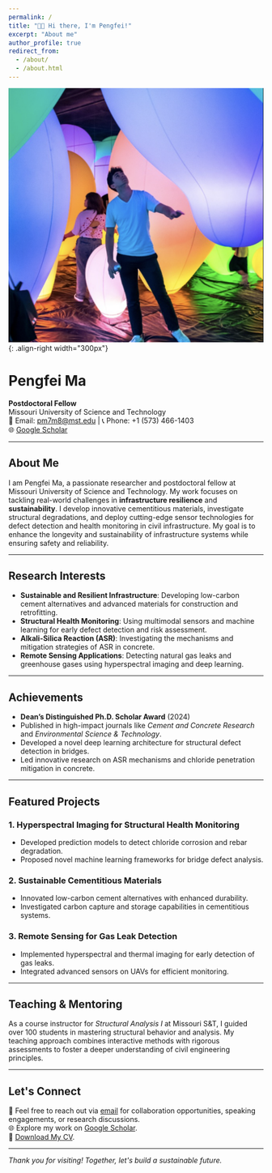 ```yaml
---
permalink: /
title: "👋🏼 Hi there, I'm Pengfei!"
excerpt: "About me"
author_profile: true
redirect_from: 
  - /about/
  - /about.html
---
```




![Illustration of combining vision and language modalities](/images/Profile_pic2.png){: .align-right width="300px"}
# Pengfei Ma

**Postdoctoral Fellow**  
Missouri University of Science and Technology  
📧 Email: [pm7m8@mst.edu](mailto:pm7m8@mst.edu) | 📞 Phone: +1 (573) 466-1403  
🌐 [Google Scholar](https://scholar.google.com/citations?hl=en&user=yT0SsPwAAAAJ)

---

## About Me

I am Pengfei Ma, a passionate researcher and postdoctoral fellow at Missouri University of Science and Technology. My work focuses on tackling real-world challenges in **infrastructure resilience** and **sustainability**. I develop innovative cementitious materials, investigate structural degradations, and deploy cutting-edge sensor technologies for defect detection and health monitoring in civil infrastructure. My goal is to enhance the longevity and sustainability of infrastructure systems while ensuring safety and reliability.

---

## Research Interests

- **Sustainable and Resilient Infrastructure**: Developing low-carbon cement alternatives and advanced materials for construction and retrofitting.  
- **Structural Health Monitoring**: Using multimodal sensors and machine learning for early defect detection and risk assessment.  
- **Alkali-Silica Reaction (ASR)**: Investigating the mechanisms and mitigation strategies of ASR in concrete.  
- **Remote Sensing Applications**: Detecting natural gas leaks and greenhouse gases using hyperspectral imaging and deep learning.  

---

## Achievements

- **Dean’s Distinguished Ph.D. Scholar Award** (2024)  
- Published in high-impact journals like *Cement and Concrete Research* and *Environmental Science & Technology*.  
- Developed a novel deep learning architecture for structural defect detection in bridges.  
- Led innovative research on ASR mechanisms and chloride penetration mitigation in concrete.  

---

## Featured Projects

### 1. **Hyperspectral Imaging for Structural Health Monitoring**
- Developed prediction models to detect chloride corrosion and rebar degradation.  
- Proposed novel machine learning frameworks for bridge defect analysis.

### 2. **Sustainable Cementitious Materials**
- Innovated low-carbon cement alternatives with enhanced durability.  
- Investigated carbon capture and storage capabilities in cementitious systems.

### 3. **Remote Sensing for Gas Leak Detection**
- Implemented hyperspectral and thermal imaging for early detection of gas leaks.  
- Integrated advanced sensors on UAVs for efficient monitoring.

---

## Teaching & Mentoring

As a course instructor for *Structural Analysis I* at Missouri S&T, I guided over 100 students in mastering structural behavior and analysis. My teaching approach combines interactive methods with rigorous assessments to foster a deeper understanding of civil engineering principles.

---

## Let's Connect

📧 Feel free to reach out via [email](mailto:pm7m8@mst.edu) for collaboration opportunities, speaking engagements, or research discussions.  
🌐 Explore my work on [Google Scholar](https://scholar.google.com/citations?hl=en&user=yT0SsPwAAAAJ).  
📄 [Download My CV](#).

---

*Thank you for visiting! Together, let's build a sustainable future.*







